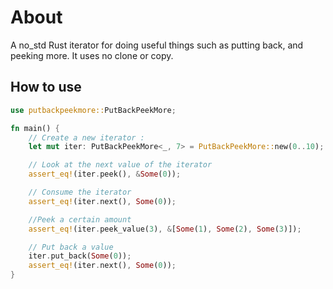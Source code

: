 # About

A no_std Rust iterator for doing useful things such as putting back, and peeking more. It uses no clone or copy.

## How to use

```rust
use putbackpeekmore::PutBackPeekMore;

fn main() {
    // Create a new iterator :
    let mut iter: PutBackPeekMore<_, 7> = PutBackPeekMore::new(0..10); // The 7 is the "peek buffer size". Keep in mind that if you make this value too small it will result in garbage data.

    // Look at the next value of the iterator
    assert_eq!(iter.peek(), &Some(0));

    // Consume the iterator
    assert_eq!(iter.next(), Some(0));

    //Peek a certain amount
    assert_eq!(iter.peek_value(3), &[Some(1), Some(2), Some(3)]);

    // Put back a value
    iter.put_back(Some(0));
    assert_eq!(iter.next(), Some(0));
}
```
